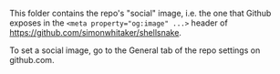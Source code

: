 This folder contains the repo's "social" image, i.e. the one that Github exposes in the `<meta property="og:image" ...>` header of https://github.com/simonwhitaker/shellsnake.

To set a social image, go to the General tab of the repo settings on github.com.

